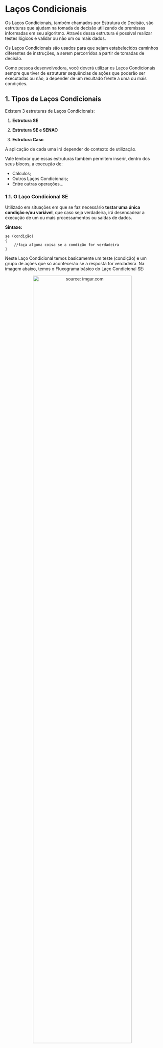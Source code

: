 <h1>Laços Condicionais</h1>



Os Laços Condicionais, também chamados por Estrutura de Decisão, são estruturas que ajudam na tomada de decisão utilizando de premissas informadas em seu algoritmo. Através dessa estrutura é possível realizar testes lógicos e validar ou não um ou mais dados.

Os Laços Condicionais são usados para que sejam estabelecidos caminhos diferentes de instruções, a serem percorridos a partir de  tomadas de decisão. 

Como pessoa desenvolvedora, você deverá utilizar os Laços Condicionais sempre que tiver de estruturar sequências de ações que poderão  ser executadas ou não, a depender de um resultado frente a uma ou mais  condições.

<h2>1. Tipos de Laços Condicionais</h2>

Existem 3 estruturas de Laços Condicionais:

1. **Estrutura SE**

2. **Estrutura SE e SENAO**

3. **Estrutura Caso**

A aplicação de cada uma irá depender do contexto de utilização.

Vale lembrar que essas estruturas também permitem inserir, dentro dos seus blocos, a execução de:

   - Cálculos;
   - Outros Laços Condicionais;
   - Entre outras operações...

<h3>1.1. O Laço Condicional SE</h3>

Utilizado em situações em que se faz necessário **testar uma única condição e/ou variável**, que caso seja verdadeira, irá desencadear a execução de um ou mais processamentos ou saídas de dados. 

**Sintaxe:**

```pseudocode
se (condição)
{
	//faça alguma coisa se a condição for verdadeira
}
```

Neste Laço Condicional temos basicamente um teste (condição) e um grupo de ações que só acontecerão se a resposta for verdadeira. Na imagem abaixo, temos o Fluxograma básico do Laço Condicional SE:

<div align="center"><img src="https://i.imgur.com/6RcELpu.png" title="source: imgur.com" width="80%"/></div>

Como exemplo prático vamos escrever um algoritmo que **valida se o valor da variável lógica X é verdadeiro**.

A condição do Se esta informada dentro do conjunto de parênteses ( *condição* ), tudo que esta informado  dentro do parênteses precisa ser verdadeiro para que o bloco do **SE** seja processado, caso não seja verdadeira a condição do SE, esse bloco será ignorado/ pulado no momento da execução do código.

<img src="https://i.imgur.com/84jPbK6.png" title="source: imgur.com" width="2%"/>**Exemplo 01 - Laço Condicional Condicional SE**

<img src="https://i.imgur.com/xNGQtIG.png" title="source: imgur.com" width="3%"/>**Fluxograma:**

<div align="center"><img src="https://i.imgur.com/SFaLUpx.png" title="source: imgur.com" /></div>

**Código no Portugol:**

```pseudocode
programa
{
	
	funcao inicio()
	{
		logico x = verdadeiro 
		logico y = falso
		
		se (x)
		{
			escreva ("X é verdadeiro")
		}
		
		se (y)
		{
			escreva ("O valor de Y é verdadeiro")
		}
	}
}
```
No código acima, a primeira condição: **Se o valor de x for verdadeiro** será testada. Caso esta condição seja **verdadeira**, **o bloco de comandos que está dentro das chaves { }** será executado.

Na sequência, a segunda condição: **Se o valor de y for verdadeiro** será testada. Caso esta condição seja **verdadeira**, **o bloco de comandos que está dentro das chaves { }** será executado.

Observe que cada bloco de código da estrutura se, **tem o seu inicio e fim delimitados por 2 chaves { }**, como mostra a imagem abaixo:

![portugol - se - 1](https://user-images.githubusercontent.com/8031302/189245637-3338d190-c7c6-45cf-943f-9d2db8244ce5.png)

**Avaliando a estrutura SE a partir de um teste:**

<table>
	<tr>
		<td><b>Entrada</b></td>
        <td><b>Processamento</b></td>
        <td><b>Saída</b></td>
	</tr>
	<tr>
		<td>x = verdadeiro</td>
		<td> se x é verdadeiro</td>
		<td>X é verdadeiro</td>
	</tr>
    <tr>
    	<td>y = falso</td>
        <td>se y é falso</td>
        <td>-- NÃO TEREMOS NENHUMA SAÍDA --</td>
    </tr>
</table>

<img src="https://i.imgur.com/V2ReOnx.png" title="source: imgur.com" width="3%"/>**Resultado do Algoritmo:**

![Portugol - se - 1 - resultado](https://user-images.githubusercontent.com/8031302/189246112-85b538e4-972d-4c6c-9ca0-3b8127bffe4d.JPG)

 <br />

<div align="left"><img src="https://i.imgur.com/bQGvf3h.png" title="source: imgur.com" width="25px"/> <a href="https://github.com/rafaelq80/exemplos_logica/blob/main/condicionais/se_simples_01.por" target="_blank"><b>Código fonte do exemplo</b></a></div>

<br />

Note que o segundo SE, **não exibiu o seu texto no console**, porque a **segunda condição SE não é verdadeira**. Observe que a variável **y** foi inicializada com o valor **falso**. 

| <img src="https://i.imgur.com/L338M2G.png" title="source: imgur.com" width="100px"/> | **DESAFIO:** *Altere o valor da variável y para verdadeiro, execute o programa novamente e veja como o programa se comporta. * |
| ------------------------------------------------------------ | :----------------------------------------------------------- |

Se você fez o Desafio acima, deve ter observado que cada estrutura SE do código acima é independente, ou seja, não há relação entre elas e por isso são avaliadas e executadas isoladamente.

| <img src="https://i.imgur.com/RfjtOFi.png" title="source: imgur.com" width="120px"/> | <div align="left">**DICA:** *Os Operadores utilizados para comparar e/ou escrever as condições da Estrutura SE estão disponíveis no conteúdo: <a href="07_operadores.md" target="_blank">Operadores</a>. Caso você tenha alguma dúvida, não deixe de rever este conteúdo!*</div> |
| ------------------------------------------------------------ | ------------------------------------------------------------ |

<br />

<img src="https://i.imgur.com/84jPbK6.png" title="source: imgur.com" width="2%"/>**Exemplo 02 - Laço Condicional Condicional SE e o Operador nao**

Vamos reescrever o exemplo 01, só que desta vez vamos inverter a saída do nosso algoritmo utilizando o operador **nao**.

<img src="https://i.imgur.com/xNGQtIG.png" title="source: imgur.com" width="3%"/>**Fluxograma:**

<div align="center"><img src="https://i.imgur.com/XAkGRLP.png" title="source: imgur.com" /></div>

**Código no Portugol:**

```pseudocode
programa
{
	funcao inicio()
	{
		//declaração da variável com e atribuição do valor verdadeiro para a mesma
		logico x = verdadeiro 
		logico y = falso
		
		se(nao x)
		{
			escreva ("o valor de x não é verdadeiro")
		}
		
		se(nao y)
		{
			escreva ("o valor de y não é verdadeiro")
		}
	}
}
```

No código acima, a primeira condição: **Se o valor de x não for verdadeiro** será testada. Caso esta condição seja **verdadeira, ou seja, x for falso**, **o bloco de comandos que está dentro das chaves { }** será executado.

Na sequência, a segunda condição: **Se o valor de y não for verdadeiro** será testada. Caso esta condição seja **verdadeira, ou seja, x for verdadeiro o bloco de comandos que está dentro das chaves { }** será executado.

**Avaliando a estrutura SE a partir de um teste:**

<table>
	<tr>
		<td><b>Entrada</b></td>
        <td><b>Processamento</b></td>
        <td><b>Saída</b></td>
	</tr>
	<tr>
		<td>x = lógico</td>
		<td> se x NÃO é verdadeiro</td>
		<td>-- NÃO TEREMOS NENHUMA SAÍDA --</td>
	</tr>
    <tr>
    	<td>y = falso</td>
        <td>se y NÃO é verdadeiro</td>
        <td>o valor de x não é verdadeiro</td>
    </tr>
</table>

<img src="https://i.imgur.com/V2ReOnx.png" title="source: imgur.com" width="3%"/>**Resultado do Algoritmo:**

![Portugol - se - 2 - resultado](https://user-images.githubusercontent.com/8031302/189249294-d7557c6f-bbe9-418e-8607-4df86a3ed2a1.JPG)

Note que o operador **nao**, inverteu o resultado do exemplo1. Nesta segunda versão foi o primeiro SE que **não exibiu o seu texto no console**, porque a **primeira condição SE não é verdadeira**. Observe que a variável **x** foi inicializada com o valor **verdadeiro**, entretanto o operador **nao** transforma o **verdadeiro em falso e vice-versa**. 

 <br />

<div align="left"><img src="https://i.imgur.com/bQGvf3h.png" title="source: imgur.com" width="25px"/> <a href="https://github.com/rafaelq80/exemplos_logica/blob/main/condicionais/se_simples_02.por" target="_blank"><b>Código fonte do exemplo</b></a></div>

<br />

| <img src="https://i.imgur.com/L338M2G.png" title="source: imgur.com" width="100px"/> | **DESAFIO:** *Altere o valor da variável x para falso, execute o programa novamente e veja como o programa se comporta.* |
| ------------------------------------------------------------ | :----------------------------------------------------------- |

Se você fez o Desafio acima, deve ter observado que cada estrutura SE do código acima, assim como no exemplo 01, é independente, ou seja, não há relação entre elas e por isso são avaliadas e executadas isoladamente.

| <img src="https://i.imgur.com/RfjtOFi.png" title="source: imgur.com" width="120px"/> | <div align="left">**DICA:** *Os Operadores utilizados para comparar e/ou escrever as condições da Estrutura SE estão disponíveis no conteúdo: <a href="07_operadores.md" target="_blank">Operadores</a>. Caso você tenha alguma dúvida, não deixe de rever este conteúdo!*</div> |
| ------------------------------------------------------------ | ------------------------------------------------------------ |

<br />

<img src="https://i.imgur.com/84jPbK6.png" title="source: imgur.com" width="2%"/>**Exemplo 03 - Laço Condicional SE e os Operadores relacionais** 

<img src="https://i.imgur.com/xNGQtIG.png" title="source: imgur.com" width="3%"/>**Fluxograma:**

<div align="center"><img src="https://i.imgur.com/12KtqiH.png" title="source: imgur.com" /></div>

**Código no Portugol:**

```pseudocode
programa
{
	funcao inicio()
	{
		inteiro n1 = 4, n2 = 3, n3 = 4
		
		se(n1 <5)
		{
			escreva("O número 1 é menor do que 5\n")
		}
	
		se(n1 < n2)
		{
			escreva("O número 1 é menor do que o número 2\n")
		}
	
		se(n1 == n3) 
			escreva("O número 1 e o número 3 são iguais\n")
		
	}
}
```

No código acima, no primeiro Laço Condicional SE, se o valor da variável **n1 for menor que 5**, será exibido o texto do comando **escreva()** no console. No segundo Laço Condicional SE, se o valor da variável **n1 for menor que o valor da variável n2**, será exibido o texto do comando **escreva()** no console. No terceiro Laço Condicional SE, se o valor da variável **n1 for igual ao valor da variável n3**, será exibido o texto do comando **escreva()** no console. 

Observe neste exemplo, que o Laço Condicional SE foi escrito **sem o uso das chaves para delimitar o bloco de código**. Neste caso, o algoritmo entende que *caso a condição seja verdadeira, apenas a primeira linha após o Laço Condicional deve ser executada* e apenas essa linha é condicionada ao SE.

| <img src="https://i.imgur.com/RfjtOFi.png" title="source: imgur.com" width="120px"/> | <div align="left">**DICA:** *Os Operadores utilizados para comparar e/ou escrever as condições da Estrutura SE estão disponíveis no conteúdo: <a href="07_operadores.md" target="_blank">Operadores</a>. Caso você tenha alguma dúvida, não deixe de rever este conteúdo!*</div> |
| ------------------------------------------------------------ | ------------------------------------------------------------ |

**Testando o algoritmo acima**:

<table>
	<tr>
		<td>Entrada</td>
        <td>Processamento</td>
        <td>Saída</td>
	</tr>
	<tr>
		<td>n1 = 4</td>
		<td> se n1 < 5</td>
		<td>O número 1 é menos que 5</td>
	</tr>
    <tr>
		<td>n1 = 4 e n2 = 3</td>
		<td> se n1 é menor n2</td>
		<td>-- NÃO TEREMOS NENHUMA SAÍDA --</td>
	</tr>
    <tr>
    	<td>n1 = 4 e n3 = 4</td>
        <td>se valor de n1 é igual ao valor do n3</td>
        <td>Os valores de Número1 e Número3 são iguais</td>
    </tr>
</table>

<img src="https://i.imgur.com/V2ReOnx.png" title="source: imgur.com" width="3%"/>**Resultado do Algoritmo:**

<div align="center"><img src="https://i.imgur.com/UKrenZI.png" title="source: imgur.com" /></div>

Observe que apenas as saídas do primeiro e do terceiro Laço Condicional SE foram exibidos no console, pois a segunda condição não é verdadeira.

<br />

<div align="left"><img src="https://i.imgur.com/bQGvf3h.png" title="source: imgur.com" width="25px"/> <a href="https://github.com/rafaelq80/exemplos_logica/blob/main/condicionais/se_simples_03.por" target="_blank"><b>Código fonte do exemplo</b></a></div>

<br />

| <img src="https://i.imgur.com/L338M2G.png" title="source: imgur.com" width="100px"/> | **DESAFIO:** *Altere o valor das variáveis n1, n2 e n3, execute o programa novamente e veja como o programa se comporta.* |
| ------------------------------------------------------------ | :----------------------------------------------------------- |

Se você fez o Desafio acima, deve ter observado que cada estrutura SE do código acima é independente, ou seja, não há relação entre elas e por isso são avaliadas e executadas isoladamente.



<h3>Exercício Resolvido</h3>



Crie um algoritmo que receba duas notas digitadas pelo usuário e calcula a média entre esses valores. **Se o valor da média for maior ou igual a 6**, o usuário receberá a seguinte mensagem no console: **Parabéns, você foi aprovade!**

<img src="https://i.imgur.com/V2ReOnx.png" title="source: imgur.com" width="3%"/>**Resultado esperado do Algoritmo:**

<div align="center"><img src="https://i.imgur.com/mqYx7tq.png" title="source: imgur.com" /></div>

**Como resolver???** 

Ao resolver um algoritmo é necessário analisar o que se pede antes de começar a escrever o código. Para a analisar o algoritmo proposto, podemos separar as informações do enunciado do exercício em 3 etapas fundamentais: 

<div align="center"><img src="https://i.imgur.com/YNUpmlg.png" title="source: imgur.com" width="70%"/></div>

| Quais são as entradas?                            | Qual é o processamento?                                      | Qual será a saída?                                           |
| ------------------------------------------------- | ------------------------------------------------------------ | ------------------------------------------------------------ |
| Nota1 e Nota2<br />(ambas digitadas pelo usuário) | 1.Cálculo de média <br />2.Checar Se a media é maior ou igual do que 6 | 1.Resultado do cálculo de média <br />2.Caso a média seja maior ou igual a 6 - escrever: Parabéns, você foi aprovade! |

Na sequência, vamos criar o teste de mesa para validar se a Lógica está correta. Veja a animação abaixo:

<div align="center"><img src="https://i.imgur.com/X4KOxnM.gif" title="source: imgur.com" /></div>

Note que durante o desenvolvimento do algoritmo foi identificada a necessidade de criar mais uma variável para guardar o resultado da média e por isso já indicamos essa variável na fase 03 do nosso teste de mesa.

**Código no Portugol:**

```pseudocode
programa
{
	funcao inicio()
	{
		real nota1, nota2, media
		
		escreva("Digite a primeira nota\n")
		leia(nota1)
		
		escreva("Digite a segunda nota\n")
		leia(nota2)
		
		media = (nota1+nota2)/2
		
		se(media>=6){
			escreva("Parabéns, você foi aprovade!")
		}
	}
}
```

<br />

<div align="left"><img src="https://i.imgur.com/bQGvf3h.png" title="source: imgur.com" width="25px"/> <a href="
https://github.com/rafaelq80/exemplos_logica/blob/main/condicionais/media_v1.por" target="_blank"><b>Código fonte do exemplo</b></a></div>

<br />

<h3> 1.2. Laço Condicional SE, SE Encadeado e SENAO</h3>

A estrutura **SE** também permite a execução de um ou mais processamentos ou saídas de dados para o caso falso, através da instrução **SENAO**. A instrução SENAO, em conjunto com a estrutura SE, permite criar uma resposta caso a condição verdadeira não seja satisfeita, ou seja, uma ação para a condição falsa. 

**Sintaxe:**

```pseudocode
se (condição)
{
	//faça alguma coisa se a condição for verdadeira
}
senao
{
	//faça alguma coisa se a condição for falsa
}
```

Este Laço Condicional é utilizado em situações em que se faz necessário testar uma única condição/variável que, se verdadeira, irá desencadear a  realização de um ou mais comandos e que, se for falsa, irá desencadear um outro grupo de ações. Temos então um teste e dois grupos de ações  possíveis; um que acontecerá se a condição for verdadeira, e outro que  acontecerá se a condição for falsa.

<div align="center"><img src="https://i.imgur.com/mKnE9eA.png" title="source: imgur.com" width="80%"/></div>

<br />

Vamos adicionar uma nova condição no **Exercício Resolvido**:

<img src="https://i.imgur.com/84jPbK6.png" title="source: imgur.com" width="2%"/>**Exemplo 04 - Laço Condicional SE, SE Encadeado e SENAO** 

<img src="https://i.imgur.com/xNGQtIG.png" title="source: imgur.com" width="3%"/>**Fluxograma:**

<div align="center"><img src="https://i.imgur.com/K048Umo.png" title="source: imgur.com" /></div>

**Código no Portugol:**

```pseudocode
programa
{
	funcao inicio()
	{
		real nota1, nota2, media

		escreva("Digite a primeira nota\n")
		leia(nota1)
	
		escreva("Digite a segunda nota\n")
		leia(nota2)
	
		media = (nota1+nota2)/2
		se(media>=6)
		{
			escreva("Parabéns, você foi aprovade!\n")
		}
		senao
		{
			escreva("Infelizmente devo informar que foi reprovade...\n")
		}
		
	}

}
```

No exemplo acima, a condição **se a média for maior ou igual a 6**, resultará na saída: **Parabéns, você foi aprovade!** **Caso essa condição não seja atendida**, o bloco onde temos o **SENÃO** será executado e resultará na saída: **Infelizmente devo informar que foi reprovado...**

Observe que apenas uma das duas saídas será executada e o **SENÃO** só pode ser utilizado em um código onde previamente foi declarada a condição de um **SE**. Se a condição **media>=6 for verdadeira**, a **condição SENÃO não será executada**.

Para comprovar o que foi passado aqui, faça dois testes no algoritmo acima:

​	*I. Execute o algoritmo digitando notas onde o resultado da média seja menor do que 6;*

​	*II. Execute novamente o algoritmo digitando notas onde o resultado da média seja maior ou igual a 6.*

<table>
	<tr>
        <td></td>
		<td><b>Entrada</b></td>
        <td><b>Processamento</b></td>
        <td><b>Resultado</b></td>
        <td><b>Saída</b></td>
	</tr>
    <tr>
        <td>I</td>
    	<td>nota1 = 7 e nota2 = 9</td>
        <td>se media >=6</td>
        <td>Condição verdadeira</td>
        <td>Parabéns, você foi aprovade!</td>
    </tr>
    <tr>
        <td>II</td>
		<td>nota1 = 3 e nota2 = 4</td>
		<td>se media >=6</td>
        <td>Condição falsa</td>
		<td>Infelizmente devo informar que foi reprovade...</td>
	</tr>
</table>

> **Calculo da média I:**  *(7+9)/2 => média = 8*
>
> **Calculo da média II:** *(3+4)/2 => média = 3.5*

<img src="https://i.imgur.com/V2ReOnx.png" title="source: imgur.com" width="3%"/>**Resultado esperado do Algoritmo  - Teste I:**

<div align="center"><img src="https://i.imgur.com/Mv6e8mT.png" title="source: imgur.com" /></div>

<br />

<div align="left"><img src="https://i.imgur.com/bQGvf3h.png" title="source: imgur.com" width="25px"/> <a href="
https://github.com/rafaelq80/exemplos_logica/blob/main/condicionais/media_v2.por" target="_blank"><b>Código fonte do exemplo</b></a></div>

<br />

<h4>1.2.1 Acrescentando mais opções (SENÃO encadeado)</h4>

Pode-se incluir em um algoritmo quantos "SE's" encadeados forem necessários, mas nesse caso o SENÃO será sempre uma condição que será considerada após as condições anteriores já terem sido descartadas por serem condições falsas. Sendo assim vamos dar sequencia no algoritmo anterior acrescentando mais uma condição: **Alune em exame!**. 

**Condição:** *Para receber a mensagem: Alune de exame, a média deve ser igual a 5.*

<br />

<img src="https://i.imgur.com/84jPbK6.png" title="source: imgur.com" width="2%"/>**Exemplo 05 - Laço Condicional SE, SE Encadeado e SENAO SE - Versão 02** 

<img src="https://i.imgur.com/xNGQtIG.png" title="source: imgur.com" width="3%"/>**Fluxograma:**

<div align="center"><img src="https://i.imgur.com/vHzCUpr.png" title="source: imgur.com" /></div>

**Código no Portugol:**

```pseudocode
programa
{
	funcao inicio()
	{
		real nota1, nota2, media

		escreva("Digite a primeira nota\n")
		leia(nota1)
	
		escreva("Digite a segunda nota\n")
		leia(nota2)
	
		media = (nota1+nota2)/2
		
		se(media>=6)
		{
			escreva("Parabéns, você foi aprovade!\n")
		}
		senao se(media ==5){
			escreva("Alune de exame!\n")
		}
		senao
		{
			escreva("Infelizmente devo informar que foi reprovade...\n")
		}
		
	}

}
```

Observe o código acima, que ele possui 3 condições: 

​	*I. Se a condição **media maior ou igual a 6 for verdadeira**, será exibida a mensagem: **Parabéns, você foi aprovade!***

​	*II. Se a condição: **media igual a 5** for verdadeira, será exibida a mensagem: **Alune de exame!***

​	*III. Se **as duas condições anteriores forem falsas** (SENÃO), será exibida a mensagem: **Infelizmente devo informar que foi reprovado...***

Veja os testes para as 3 condições na tabela abaixo:

<table>
	<tr>
		<td></td>
        <td><b>Entrada</b></td>
        <td><b>Processamento</b></td>
        <td><b>Resultado</b></td>
        <td><b>Saída</b></td>
	</tr>
    <tr>
    	<td>I</td>
        <td>nota1 = 7 e nota2 = 9</td>
        <td>se media >=6</td>
        <td>Condição verdadeira</td>
        <td>Parabéns, você foi aprovade!</td>
    </tr>
    <tr>
		<td>II</td>
        <td>nota1 = 6 e nota2 = 4</td>
		<td>condição anterior falsa e se media == 5</td>
        <td>Condição verdadeira</td>
		<td>Alune de exame</td>
	</tr>
    <tr>
		<td>III</td>
        <td>nota1 = 3 e nota2 = 4</td>
		<td> </td>
        <td>todas as anteriores falsa</td>
		<td>Infelizmente devo informar que foi reprovade...</td>
	</tr>
</table>
> **Calculo da média I:**  *(7+9)/2 => média = 8*
>
> **Calculo da média II:** *(6+4)/2 => média = 5*
>
> **Calculo da média III:** *(3+4)/2 => média = 3.5*

<img src="https://i.imgur.com/V2ReOnx.png" title="source: imgur.com" width="3%"/>**Resultado esperado do Algoritmo - Teste II:**

<div align="center"><img src="https://i.imgur.com/EieeEzk.png" title="source: imgur.com" /></div>

<br />

<div align="left"><img src="https://i.imgur.com/bQGvf3h.png" title="source: imgur.com" width="25px"/> <a href="
https://github.com/rafaelq80/exemplos_logica/blob/main/condicionais/media_v3.por" target="_blank"><b>Código fonte do exemplo</b></a></div>

<br />

<h2>1.3. Laço Condicional ESCOLHA CASO</h2>

**Escolha Caso**, também é um laço condicional, ou seja, uma estrutura de decisão, onde podemos através de premissas indicar qual ação deve-se ter conforme a opção escolhida.

**Sintaxe:**

```pseudocode
	escolha(opcao)
		{
			caso 1:
				//faça alguma coisa se a condição for verdadeira
				pare
			caso 2:
				//faça alguma coisa se a condição for verdadeira
				pare
			caso 3:
				//faça alguma coisa se a condição for verdadeira
				pare
			caso contrario:
				// Opcional - faça alguma coisa se todas as condições forem falsas
		}
```

O Laço Condicional ESCOLHA CASO utiliza uma variável, onde receberemos a opção escolhida pelo usuário e para cada opção teremos um tipo de saída no nosso algoritmo. Este laço é muito utilizado na construção de Menus de opções, onde o usuário digita uma letra ou um número para a escolher um item do Menu.

É importante atentar-se que para cada caso teremos um comando **PARE**, para indicar que acabou as ações para essa opção. A única opção que não adicionaremos o PARE, é a opção CASO CONTRARIO, que só será executada caso todas as opções anteriores sejam falsas. A opção CASO CONTRARIO não é obrigatória.

<div align="center"><img src="https://i.imgur.com/CMnnqnc.png" title="source: imgur.com" width="80%"/></div>

<br />

Vamos construir um Menu com 3 opções. De acordo com o numero digitado, uma resposta diferente será exibida na tela:

<img src="https://i.imgur.com/84jPbK6.png" title="source: imgur.com" width="2%"/>**Exemplo 06 - Laço Condicional ESCOLHA CASO** 

<img src="https://i.imgur.com/xNGQtIG.png" title="source: imgur.com" width="3%"/>**Fluxograma:**

<div align="center"><img src="https://i.imgur.com/9J4tGPO.png" title="source: imgur.com" /></div>

**Código no Portugol:**

```pseudocode
programa
{
	
	funcao inicio()
	{
		inteiro opcao

		escreva("# ## ### #### #########   Menu   ########## #### ### ## #\n")
		
		escreva("--Digite 1 para ver indicação de um livro--\n")
		escreva("--Digite 2 para ver ler uma frase motivacional--\n")
		escreva("--Digite 3 para receber uma indicação de música--\n")
		leia(opcao)
			
		escolha(opcao)
		{
			caso 1:
				escreva("Livro:\nO Lápis mágico de Malala")
				pare
			caso 2:
				escreva("Frase motivacional:\nTudo o que um sonho precisa para ser realizado \né alguém que acredite que ele possa ser realizado.")
				pare
			caso 3:
				escreva("Música:\nAURORA - Exist For Love.")
				pare
			
		}
		
	}
}
```

Observe no código acima, que o comando **ESCOLHA**, recebe a **variável opcao**, que receberá o numero da opção escolhida pelo usuário.

Na sequência, cada um dos comandos **CASO** receberá uma das opções do menu:

- Caso escolhida a opção 1 então exiba o livro

- Caso escolhida a opção 2 então exiba a frase
- Caso escolhida a opção 2 então exiba a música

Note que temos apenas 3 opções para esse menu, mas poderíamos dar mais opções de escolha para o usuário. 

<img src="https://i.imgur.com/V2ReOnx.png" title="source: imgur.com" width="3%"/>**Resultado esperado do Algoritmo - Caso 01:**

<div align="center"><img src="https://i.imgur.com/wOcyEgK.png" title="source: imgur.com" /></div>

<br />

Vale lembrar que nesse exemplo acima, se o usuário digitar **outro numero diferente de 1, 2 ou 3**, o programa será finalizado sem retornar nada.

<img src="https://i.imgur.com/V2ReOnx.png" title="source: imgur.com" width="3%"/>**Resultado esperado do Algoritmo - Opção diferente de 1, 2 ou 3:**

<div align="center"><img src="https://i.imgur.com/eu1iB0h.png" title="source: imgur.com" /></div>

<br />

<div align="left"><img src="https://i.imgur.com/bQGvf3h.png" title="source: imgur.com" width="25px"/> <a href="
https://github.com/rafaelq80/exemplos_logica/blob/main/condicionais/menu.por" target="_blank"><b>Código fonte do exemplo</b></a></div>

<br />

<h4>1.3.1. Corrigindo o erro (CASO CONTRARIO)</h4>


Para resolver o problema do processamento sem resposta, podemos reescrever o código acima adicionando a opção **CASO CONTRARIO**, que vai exibir alguma mensagem na tela ou efetuar algum processamento sempre que o usuário digitar qualquer numero diferente de 1, 2 ou 3. Esta opção funciona como uma opção padrão (default).

<br />

<img src="https://i.imgur.com/84jPbK6.png" title="source: imgur.com" width="2%"/>**Exemplo 07 - Laço Condicional ESCOLHA CASO - CASO CONTRARIO** 

<img src="https://i.imgur.com/xNGQtIG.png" title="source: imgur.com" width="3%"/>**Fluxograma:**

<div align="center"><img src="https://i.imgur.com/sVHEZQV.png" title="source: imgur.com" /></div>

**Código no Portugol:**

```pseudocode
programa
{
	

	funcao inicio()
	{
		inteiro opcao
	
		escreva("# ## ### #### #########   Menu   ########## #### ### ## #\n")
		
		escreva("--Digite 1 para ver indicação de um livro--\n")
		escreva("--Digite 2 para ver ler uma frase motivacional--\n")
		escreva("--Digite 3 para receber uma indicação de música--\n")
		leia(opcao)
			
		escolha(opcao)
		{
			caso 1:
				escreva("Livro:\nO Lápis mágico de Malala")
				pare
			caso 2:
				escreva("Frase motivacional:\nTudo o que um sonho precisa para ser realizado \né alguém que acredite que ele possa ser realizado.")
				pare
			caso 3:
				escreva("Música:\nAURORA - Exist For Love.")
				pare
			caso contrario:
				escreva("Opção inválida!")
			
		}
		
	}

}
```

Observe no código acima, que caso a opção digitada seja diferente dos números aceitos nos casos anteriores, será exibida na tela a mensagem: **Opção inválida!**

Note que no comando **CASO CONTRARIO** não utilizamos o comando **PARE**.

<table>
	<tr>
        <td><b>Entrada</b></td>
        <td><b>Processamento</b></td>
        <td><b>Saída</b></td>
	</tr>
    <tr>
    	<td>opcao = 1</td>
        <td>caso 1</td>
        <td>Livro: O Lápis mágico de Malala</td>
    </tr>
    <tr>
		<td>opcao = 2</td>
		<td>caso 2</td>
		<td>Frase motivacional: Tudo o que um sonho ...</td>
	</tr>
    <tr>
		<td>opcao = 3</td>
        <td>caso 3</td>
		<td>Música: AURORA - Exist For Love.</td>
	</tr>
    <tr>
		<td>opcao = 8</td>
        <td>caso contrario</td>
		<td>Opção inválida!</td>
	</tr>
</table>

<img src="https://i.imgur.com/V2ReOnx.png" title="source: imgur.com" width="3%"/>**Resultado esperado do Algoritmo - CASO CONTRARIO:**

<div align="center"><img src="https://i.imgur.com/7io2LDS.png" title="source: imgur.com" /></div>

<br />

<div align="left"><img src="https://i.imgur.com/bQGvf3h.png" title="source: imgur.com" width="25px"/> <a href="https://github.com/rafaelq80/exemplos_logica/blob/main/condicionais/menu_v2.por" target="_blank"><b>Código fonte do exemplo</b></a></div>

<br /><br />

<div align="left"><a href="README.md"><img src="https://i.imgur.com/XMgF3gl.png" title="source: imgur.com" width="3%"/>Voltar</a></div>
